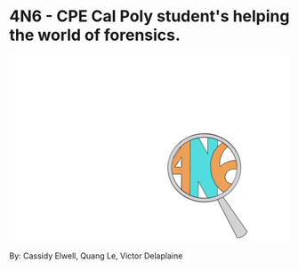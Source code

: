 # 4N6 - CPE Cal Poly student's helping the world of forensics.


![logo](https://github.com/ByVictorrr/4N6/blob/master/images/4n6.png)


By: Cassidy Elwell, Quang Le, Victor Delaplaine

